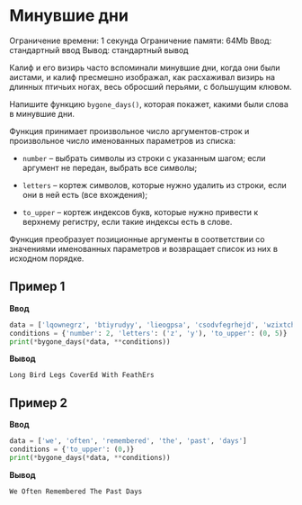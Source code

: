 # Минувшие дни

Ограничение времени: 1 секунда
Ограничение памяти: 64Mb
Ввод: стандартный ввод
Вывод: стандартный вывод

Калиф и его визирь часто вспоминали минувшие дни, когда они были аистами, и калиф пресмешно изображал, как расхаживал визирь на длинных птичьих ногах, весь обросший перьями, с большущим клювом.

Напишите функцию `bygone_days()`, которая покажет, какими были слова в минувшие дни.

Функция принимает произвольное число аргументов-строк и произвольное число именованных параметров из списка:

*   `number` – выбрать символы из строки с указанным шагом; если аргумент не передан, выбрать все символы;

*   `letters` – кортеж символов, которые нужно удалить из строки, если они в ней есть (все вхождения);

*   `to_upper` – кортеж индексов букв, которые нужно привести к верхнему регистру, если такие индексы есть в слове.

Функция преобразует позиционные аргументы в соответствии со значениями именованных параметров и возвращает список из них в исходном порядке.

## Пример 1

**Ввод**
```python
data = ['lqownegrz', 'btiyrudyy', 'lieogpsa', 'csodvfegrhejd', 'wzixtchv', 'fbenamtqhweerrs']
conditions = {'number': 2, 'letters': ('z', 'y'), 'to_upper': (0, 5)}
print(*bygone_days(*data, **conditions))
```

**Вывод**
```
Long Bird Legs CoverEd With FeathErs
```

## Пример 2

**Ввод**
```python
data = ['we', 'often', 'remembered', 'the', 'past', 'days']
conditions = {'to_upper': (0,)}
print(*bygone_days(*data, **conditions))
```

**Вывод**
```
We Often Remembered The Past Days